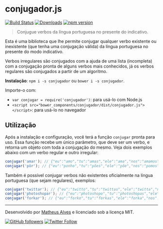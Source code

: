 #  conjugador.js

[![Build Status](https://travis-ci.org/theuves/conjugador.svg?branch=master)](https://travis-ci.org/theuves/conjugador)
[![Downloads](https://img.shields.io/npm/dm/conjugador.svg)](https://github.com/theuves/conjugador/releases)
[![npm version](https://badge.fury.io/js/conjugador.svg)](https://badge.fury.io/js/conjugador)

> Conjugue verbos da língua portuguesa no presente do indicativo.

Esta é uma biblioteca que lhe permite conjugar qualquer verbo existente ou inexistente (que tenha uma conjugação válida) da língua portuguesa no presente do modo indicativo.

Verbos irregulares são conjugados com a ajuda de uma lista (incompleta) com a conjugação pronta de alguns verbos mais conhecidos, já os verbos regulares são conjugados a partir de um algoritmo.

**Instalação**: `npm i -s conjugador` ou `bower i -s conjugador`.

Importe-o com:

* `var conjugar = require('conjugador')`: para usá-lo com Node.js
* `<script src="bower_components/conjugador/dist/conjugador.js"></script>`: para usá-lo no navegador

## Utilização

Após a instalação e configuração, você terá a função `conjugar` pronta para uso. Essa função recebe um único parâmetro, que deve ser um verbo, e retorna um objeto com toda a conjugação do mesmo. Veja dois exemplos abaixo com um verbo regular e outro irregular:

```js
conjugar('amar'); // {"eu":"amo","tu":"amas","ele":"ama","nos":"amamos","vos":"amais","eles":"amam"}
conjugar('pôr'); // {"eu":"ponho","tu":"pões","ele":"põe","nos":"pomos","vos":"pondes","eles":"põem"}
```

Também é possível conjugar verbos não existentes oficialmente na língua portuguesa (que sejam regulares), exemplos:

```js
conjugar('twittar'); // {"eu":"twitto","tu":"twittas","ele":"twitta","nos":"twittamos","vos":"twittais","eles":"twittam"}
conjugar('photoshopar'); // {"eu":"photoshopo","tu":"photoshopas","ele":"photoshopa","nos":"photoshopamos","vos":"photoshopais","eles":"photoshopam"}
conjugar('forkar'); // {"eu":"forko","tu":"forkas","ele":"forka","nos":"forkamos","vos":"forkais","eles":"forkam"}
```

***

Desenvolvido por [Matheus Alves](https://github.com/theuves) e licenciado sob a licença MIT.

[![GitHub followers](https://img.shields.io/github/followers/theuves.svg?style=social&label=Follow)](https://github.com/theuves)
[![Twitter Follow](https://img.shields.io/twitter/follow/theuves.svg?style=social&label=Follow)](https://twitter.com/theuves)
